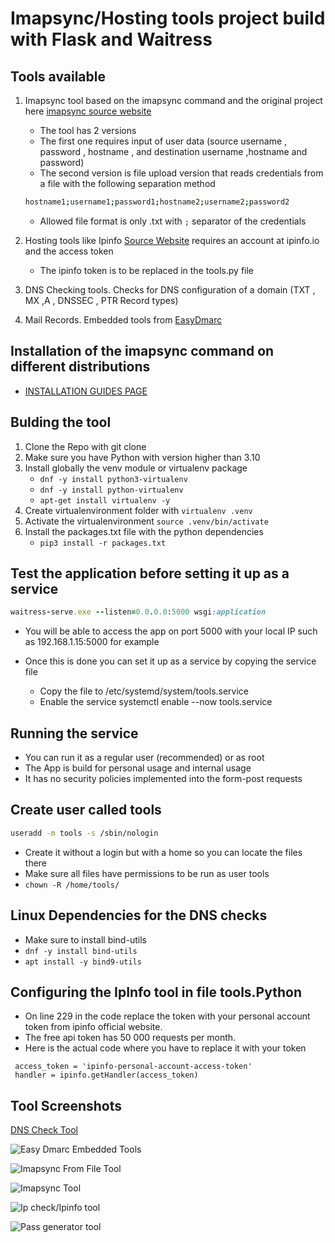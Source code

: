 # Imapsync/Hosting tools project build with Flask and Waitress
## Tools available
1. Imapsync tool based on the imapsync command and the original project here [imapsync source website](https://imapsync.lamiral.info/)
   - The tool has 2 versions 
   - The first one requires input of user data (source username , password , hostname , and destination username ,hostname and password)
   - The second version is file upload version that reads credentials from a file with the following separation method
   ``` bash
   hostname1;username1;password1;hostname2;username2;password2
   ```
   - Allowed file format is only .txt with `;` separator of the credentials 

2. Hosting tools like Ipinfo [Source Website](https://ipinfo.io/) requires an account at ipinfo.io and the access token
   - The ipinfo token is to be replaced in the tools.py file

3. DNS Checking tools. Checks for DNS configuration of a domain (TXT , MX ,A , DNSSEC , PTR Record types)

4. Mail Records. Embedded tools from [EasyDmarc](easydmarc.com)

## Installation of the imapsync command on different distributions
- [INSTALLATION GUIDES PAGE](https://imapsync.lamiral.info/#install)
## Bulding the tool
1. Clone the Repo with git clone 
2. Make sure you have Python with version higher than 3.10
3. Install globally the venv module or virtualenv package
   - `dnf -y install python3-virtualenv`
   - `dnf -y install python-virtualenv`
   - `apt-get install virtualenv -y`
4. Create virtualenvironment folder with `virtualenv .venv`
5. Activate the virtualenvironment `source .venv/bin/activate`
6. Install the packages.txt file with the python dependencies
   - `pip3 install -r packages.txt`

## Test the application before setting it up as a service

```ruby
waitress-serve.exe --listen=0.0.0.0:5000 wsgi:application
```
- You will be able to access the app on port 5000 with your local IP such as 192.168.1.15:5000 for example

- Once this is done you can set it up as a service by copying the service file
  - Copy the file to /etc/systemd/system/tools.service
  - Enable the service systemctl enable --now tools.service
## Running the service
- You can run it as a regular user (recommended) or as root
- The App is build for personal usage and internal usage
- It has no security policies implemented into the form-post requests

## Create user called tools 
```bash
useradd -m tools -s /sbin/nologin
```
- Create it without a login but with a home so you can locate the files there
- Make sure all files have permissions to be run as user tools
- `chown -R /home/tools/`


## Linux Dependencies for the DNS checks 
- Make sure to install bind-utils 
- `dnf -y install bind-utils`
- `apt install -y bind9-utils`
## Configuring the IpInfo tool in file tools.Python
- On line 229 in the code replace the token with your personal account token from ipinfo official website.
- The free api token has 50 000 requests per month.
- Here is the actual code where you have to replace it with your token
```pythons
 access_token = 'ipinfo-personal-account-access-token'
 handler = ipinfo.getHandler(access_token)
```
## Tool Screenshots
[DNS Check Tool](https://vladmin-dev.top/hosting-tools-images/dns-tool.jpg)

![Easy Dmarc Embedded Tools](https://vladmin-dev.top/hosting-tools-images/easydmarc-tools.jpg)

![Imapsync From File Tool](https://vladmin-dev.top/hosting-tools-images/imapsync-from-file.jpg)

![Imapsync Tool](https://vladmin-dev.top/hosting-tools-images/imapsync.jpg)

![Ip check/Ipinfo tool](https://vladmin-dev.top/hosting-tools-images/ip-check-tool.jpg)

![Pass generator tool](https://vladmin-dev.top/hosting-tools-images/password-gen-tool.jpg)